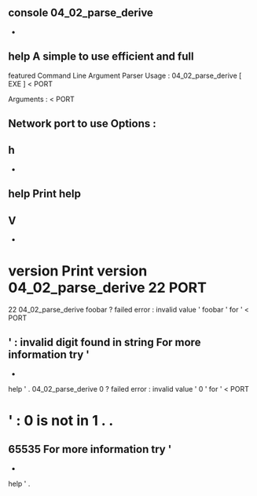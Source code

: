 console
04_02_parse_derive
-
-
help
A
simple
to
use
efficient
and
full
-
featured
Command
Line
Argument
Parser
Usage
:
04_02_parse_derive
[
EXE
]
<
PORT
>
Arguments
:
<
PORT
>
Network
port
to
use
Options
:
-
h
-
-
help
Print
help
-
V
-
-
version
Print
version
04_02_parse_derive
22
PORT
=
22
04_02_parse_derive
foobar
?
failed
error
:
invalid
value
'
foobar
'
for
'
<
PORT
>
'
:
invalid
digit
found
in
string
For
more
information
try
'
-
-
help
'
.
04_02_parse_derive
0
?
failed
error
:
invalid
value
'
0
'
for
'
<
PORT
>
'
:
0
is
not
in
1
.
.
=
65535
For
more
information
try
'
-
-
help
'
.
